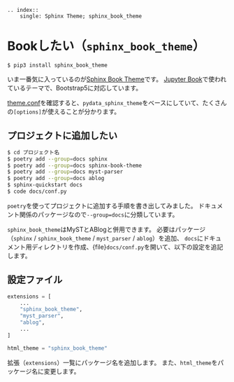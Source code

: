 ```{eval-rst}
.. index::
    single: Sphinx Theme; sphinx_book_theme
```

# Bookしたい（``sphinx_book_theme``）

```console
$ pip3 install sphinx_book_theme
```

いま一番気に入っているのが[Sphinx Book Theme](https://sphinx-book-theme.readthedocs.io/en/latest/)です。
[Jupyter Book](https://jupyterbook.org/en/stable/)で使われているテーマで、Bootstrap5に対応しています。

[theme.conf](https://github.com/executablebooks/sphinx-book-theme/blob/master/src/sphinx_book_theme/theme/sphinx_book_theme/theme.conf)を確認すると、``pydata_sphinx_theme``をベースにしていて、たくさんの``[options]``が使えることが分かります。

## プロジェクトに追加したい

```bash
$ cd プロジェクト名
$ poetry add --group=docs sphinx
$ poetry add --group=docs sphinx-book-theme
$ poetry add --group=docs myst-parser
$ poetry add --group=docs ablog
$ sphinx-quickstart docs
$ code docs/conf.py
```

``poetry``を使ってプロジェクトに追加する手順を書き出してみました。
ドキュメント関係のパッケージなので``--group=docs``に分類しています。

``sphinx_book_theme``はMySTとABlogと併用できます。
必要はパッケージ（``sphinx`` / ``sphinx_book_theme`` / ``myst_parser`` / ``ablog``）を追加、
``docs``にドキュメント用ディレクトリを作成、{file}`docs/conf.py`を開いて、以下の設定を追記します。

## 設定ファイル

```python
extensions = [
    ...
    "sphinx_book_theme",
    "myst_parser",
    "ablog",
    ...
]

html_theme = "sphinx_book_theme"
```

拡張（``extensions``）一覧にパッケージ名を追加します。
また、``html_theme``をパッケージ名に変更します。
